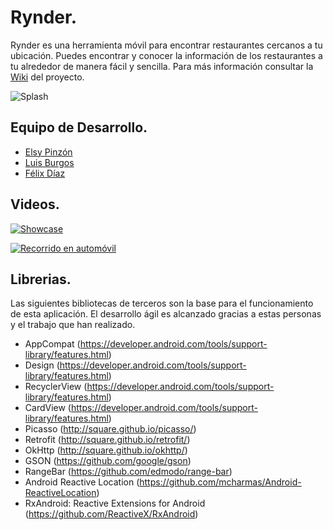 # Rynder.

Rynder es una herramienta móvil para encontrar restaurantes cercanos a tu ubicación. Puedes encontrar y conocer la información de los restaurantes a tu alrededor de manera fácil y sencilla. Para más información consultar la [Wiki](https://github.com/elsypinzonv/rynder/wiki) del proyecto.

![Splash](https://cloud.githubusercontent.com/assets/7050120/15656368/0aa4f176-266c-11e6-9e05-a0427216deca.jpg)


## Equipo de Desarrollo.
* [Elsy Pinzón](https://github.com/elsypinzonv)
* [Luis Burgos](https://github.com/LuisBurgos)
* [Félix Díaz](https://github.com/pixcompu)


## Videos.

[![Showcase](http://img.youtube.com/vi/qmz-o9Y1NLM/0.jpg)](http://www.youtube.com/watch?v=qmz-o9Y1NLM)

[![Recorrido en automóvil](http://img.youtube.com/vi/PxS1N3aXNmM/0.jpg)](http://www.youtube.com/watch?v=PxS1N3aXNmM)

## Librerias.
Las siguientes bibliotecas de terceros son la base para el funcionamiento de esta aplicación. El desarrollo ágil es alcanzado gracias a estas personas y el trabajo que han realizado.

- AppCompat (https://developer.android.com/tools/support-library/features.html)
- Design (https://developer.android.com/tools/support-library/features.html)
- RecyclerView (https://developer.android.com/tools/support-library/features.html)
- CardView (https://developer.android.com/tools/support-library/features.html)
- Picasso (http://square.github.io/picasso/)
- Retrofit (http://square.github.io/retrofit/)
- OkHttp (http://square.github.io/okhttp/)
- GSON (https://github.com/google/gson)
- RangeBar (https://github.com/edmodo/range-bar)
- Android Reactive Location (https://github.com/mcharmas/Android-ReactiveLocation)
- RxAndroid: Reactive Extensions for Android (https://github.com/ReactiveX/RxAndroid)

